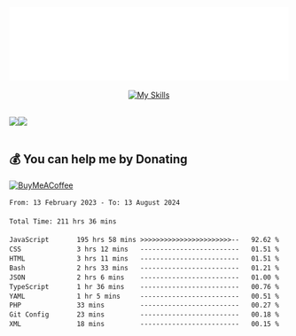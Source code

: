 <div align="center">
  
![readmebox](https://github.com/Taufik-H/Taufik-H/blob/main/readmebox%20(2).svg)

[![My Skills](https://skillicons.dev/icons?i=js,html,css,react,tailwindcss,bootstrap,figma)](https://skillicons.dev)
</div>
<br/>
<div align="center">
  <div style="display: flex; align-items:center;" >
    <img src="https://github-contribution-stats.vercel.app/api/?username=Taufik-H" />
    <img src="https://github-readme-streak-stats.herokuapp.com/?user=Taufik-H&theme=default&hide_border=false" />
  </div>
</div>

<br/>



  ## 💰 You can help me by Donating
  [![BuyMeACoffee](https://img.shields.io/badge/Buy%20Me%20a%20Coffee-ffdd00?style=for-the-badge&logo=buy-me-a-coffee&logoColor=black)](https://buymeacoffee.com/opik) 

<!--START_SECTION:waka-->

```txt
From: 13 February 2023 - To: 13 August 2024

Total Time: 211 hrs 36 mins

JavaScript       195 hrs 58 mins >>>>>>>>>>>>>>>>>>>>>>>--   92.62 %
CSS              3 hrs 12 mins   -------------------------   01.51 %
HTML             3 hrs 11 mins   -------------------------   01.51 %
Bash             2 hrs 33 mins   -------------------------   01.21 %
JSON             2 hrs 6 mins    -------------------------   01.00 %
TypeScript       1 hr 36 mins    -------------------------   00.76 %
YAML             1 hr 5 mins     -------------------------   00.51 %
PHP              33 mins         -------------------------   00.27 %
Git Config       23 mins         -------------------------   00.18 %
XML              18 mins         -------------------------   00.15 %
```

<!--END_SECTION:waka-->

